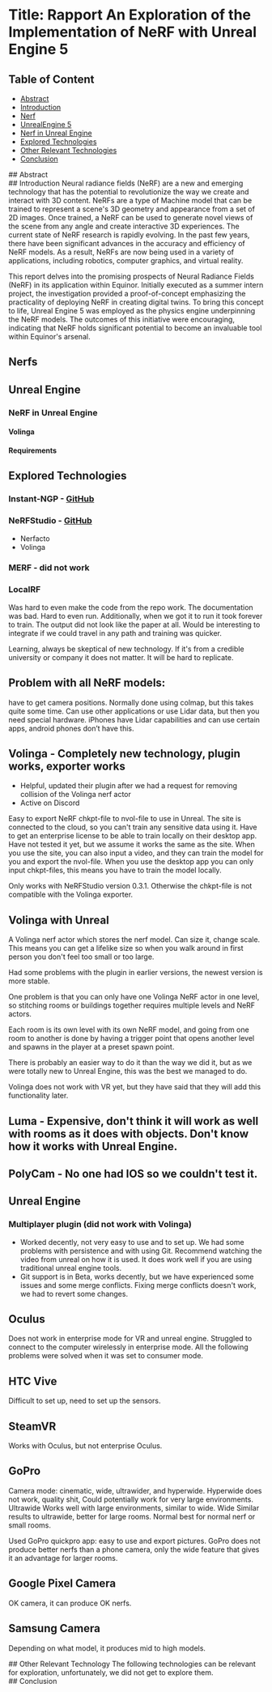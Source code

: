 # Title: Rapport An Exploration of the Implementation of NeRF with Unreal Engine 5

## Table of Content
- [Abstract](#abstract)
- [Introduction](#introduction)
- [Nerf](#nerf)
- [UnrealEngine 5](#unrealengine-5)
- [Nerf in Unreal Engine](#nerf-in-unreal-engine)
- [Explored Technologies](#explored-technologies)
- [Other Relevant Technologies](#other-relevant-technologies)
- [Conclusion](#conclusion)

<div id="abstract"></div>
## Abstract

<div id="introduction"></div>
## Introduction
Neural radiance fields (NeRF) are a new and emerging technology that has the potential to revolutionize the way we create and interact with 3D content. NeRFs are a type of Machine model that can be trained to represent a scene's 3D geometry and appearance from a set of 2D images. Once trained, a NeRF can be used to generate novel views of the scene from any angle and create interactive 3D experiences.
The current state of NeRF research is rapidly evolving. In the past few years, there have been significant advances in the accuracy and efficiency of NeRF models. As a result, NeRFs are now being used in a variety of applications, including robotics, computer graphics, and virtual reality.

This report delves into the promising prospects of Neural Radiance Fields (NeRF) in its application within Equinor. Initially executed as a summer intern project, the investigation provided a proof-of-concept emphasizing the practicality of deploying NeRF in creating digital twins. To bring this concept to life, Unreal Engine 5 was employed as the physics engine underpinning the NeRF models.
The outcomes of this initiative were encouraging, indicating that NeRF holds significant potential to become an invaluable tool within Equinor's arsenal.

<div id="nerf"></div>

## Nerfs

<div id="unrealengine-5"></div>

## Unreal Engine

<div id="nerf-in-unreal-engine"></div>

### NeRF in Unreal Engine
#### Volinga
#### Requirements

<div id="explored-technologies"></div>

## Explored Technologies

### Instant-NGP - [GitHub](https://github.com/bycloudai/instant-ngp-Windows)
### NeRFStudio - [GitHub](https://github.com/equinor/eit-nerfstudio)
- Nerfacto
- Volinga

### MERF - did not work
### LocalRF
Was hard to even make the code from the repo work. The documentation was bad. Hard to even run. Additionally, when we got it to run it took forever to train. The output did not look like the paper at all. Would be interesting to integrate if we could travel in any path and training was quicker.

Learning, always be skeptical of new technology. If it's from a credible university or company it does not matter. It will be hard to replicate.

## Problem with all NeRF models: 
have to get camera positions. Normally done using colmap, but this takes quite some time. Can use other applications or use Lidar data, but then you need special hardware. iPhones have Lidar capabilities and can use certain apps, android phones don’t have this.

## Volinga - Completely new technology, plugin works, exporter works
- Helpful, updated their plugin after we had a request for removing collision of the Volinga nerf actor
- Active on Discord

Easy to export NeRF chkpt-file to nvol-file to use in Unreal. The site is connected to the cloud, so you can't train any sensitive data using it. Have to get an enterprise license to be able to train locally on their desktop app. Have not tested it yet, but we assume it works the same as the site. When you use the site, you can also input a video, and they can train the model for you and export the nvol-file. When you use the desktop app you can only input chkpt-files, this means you have to train the model locally.

Only works with NeRFStudio version 0.3.1. Otherwise the chkpt-file is not compatible with the Volinga exporter.

## Volinga with Unreal
A Volinga nerf actor which stores the nerf model. Can size it, change scale. This means you can get a lifelike size so when you walk around in first person you don't feel too small or too large.

Had some problems with the plugin in earlier versions, the newest version is more stable.

One problem is that you can only have one Volinga NeRF actor in one level, so stitching rooms or buildings together requires multiple levels and NeRF actors.

Each room is its own level with its own NeRF model, and going from one room to another is done by having a trigger point that opens another level and spawns in the player at a preset spawn point.

There is probably an easier way to do it than the way we did it, but as we were totally new to Unreal Engine, this was the best we managed to do.

Volinga does not work with VR yet, but they have said that they will add this functionality later.

## Luma - Expensive, don't think it will work as well with rooms as it does with objects. Don't know how it works with Unreal Engine.

## PolyCam - No one had IOS so we couldn't test it.

## Unreal Engine

### Multiplayer plugin (did not work with Volinga)
- Worked decently, not very easy to use and to set up. We had some problems with persistence and with using Git. Recommend watching the video from unreal on how it is used. It does work well if you are using traditional unreal engine tools.
- Git support is in Beta, works decently, but we have experienced some issues and some merge conflicts. Fixing merge conflicts doesn't work, we had to revert some changes.

## Oculus
Does not work in enterprise mode for VR and unreal engine. Struggled to connect to the computer wirelessly in enterprise mode. All the following problems were solved when it was set to consumer mode.

## HTC Vive
Difficult to set up, need to set up the sensors.

## SteamVR
Works with Oculus, but not enterprise Oculus.

## GoPro
Camera mode: cinematic, wide, ultrawider, and hyperwide.
Hyperwide does not work, quality shit, Could potentially work for very large environments.
Ultrawide
Works well with large environments, similar to wide.
Wide
Similar results to ultrawide, better for large rooms.
Normal best for normal nerf or small rooms.

Used GoPro quickpro app: easy to use and export pictures.
GoPro does not produce better nerfs than a phone camera, only the wide feature that gives it an advantage for larger rooms.

## Google Pixel Camera
OK camera, it can produce OK nerfs.

## Samsung Camera
Depending on what model, it produces mid to high models.

<div id="other-relevant-technologies"></div>
## Other Relevant Technology
The following technologies can be relevant for exploration, unfortunately, we did not get to explore them.

<div id="conclusion"></div>
## Conclusion

